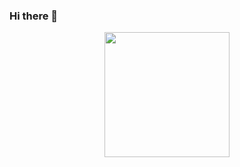### Hi there 👋


<div id="header" align="center">
<img src="https://giphy.com/gifs/Pepephone-pepe-pepephone-inimitable-RMNhH5yD96j8l98U10" width="200" alt="">
</div>

<!--
**johs7/johs7** is a ✨ _special_ ✨ repository because its `README.md` (this file) appears on your GitHub profile.

Here are some ideas to get you started:

- 🔭 I’m currently working on ...
- 🌱 I’m currently learning ...
- 👯 I’m looking to collaborate on ...
- 🤔 I’m looking for help with ...
- 💬 Ask me about ...
- 📫 How to reach me: ...
- 😄 Pronouns: ...
- ⚡ Fun fact: ...
-->

